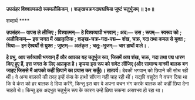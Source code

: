 **उपसंहर विश्वात्मन्नदो रूपमलौकिकम् ।** **शङ्खचक्रगदापद्मश्रिया जुष्टं चतुर्भुजम् ॥ ३०॥** 

शब्दार्थ **** 

**उपसंहर—** **वापस ले लीजिए** **; विश्वात्मन्—** **हे विश्वव्यापी भगवान्** **; अद:—** **उस** **; रूपम्—** **स्वरूप को** **; अलौकिकम्—** **इस जगत में** **अप्राकृतिक** **; शङ्ख-चक्र-गदा-पद्म—** **शंख, चक्र, गदा तथा कमल से युक्त** **; श्रिया—** **इन ऐश्वर्यों से युक्त** **; जुष्टम्—** **अलंकृत** **;** **चतु:-भुजम्—** **चार हाथों वाले।** **.** 

**हे प्रभु, आप सर्वव्यापी भगवान् हैं और आपका यह चतुर्भुज रूप, जिसमें आप शंख, चक्र,** **गदा तथा पद्म धारण किए हुए हैं, इस जगत के लिए अप्राकृत है। कृपया इस रूप को समेट** **लीजिए (और सामान्य मानवी बालक बन जाइए जिससे मैं आपको कहीं छिपाने का प्रयास कर** **सकूँ)।** **तात्पर्य :** देवकी भगवान् को छिपाने की सोच रही थीं। वे अन्य बालकों की तरह इन्हें कंस के हाथों सौंपना नहीं चाह रही थीं। यद्यपि वसुदेव ने वचन दिया था कि वे कंस को हर बालक दे दिया करेंगे, किन्तु इस बार वे अपना वचन भंग करके बालक को कहीं छिपा देना चाहते थे। किन्तु इस अद्भुत चतुर्भुज रूप के कारण उन्हें छिपा सकना असश्भव हो रहा था।  